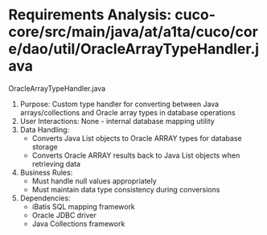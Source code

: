# Requirements Analysis: cuco-core/src/main/java/at/a1ta/cuco/core/dao/util/OracleArrayTypeHandler.java

OracleArrayTypeHandler.java
1. Purpose: Custom type handler for converting between Java arrays/collections and Oracle array types in database operations
2. User Interactions: None - internal database mapping utility
3. Data Handling:
   - Converts Java List objects to Oracle ARRAY types for database storage
   - Converts Oracle ARRAY results back to Java List objects when retrieving data
4. Business Rules:
   - Must handle null values appropriately
   - Must maintain data type consistency during conversions
5. Dependencies:
   - iBatis SQL mapping framework
   - Oracle JDBC driver
   - Java Collections framework